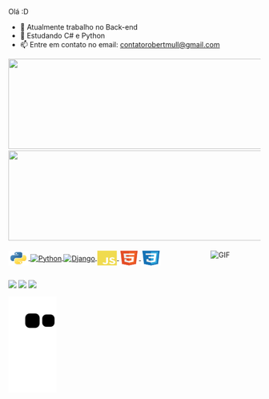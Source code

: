 Olá :D

- 🔭 Atualmente trabalho no Back-end
- 🌱 Estudando C# e Python
- 📫 Entre em contato no email: contatorobertmull@gmail.com

 <div>
  <a href="https://github.com/robertmller">
  <img height="180" width="510" src="https://github-readme-stats.vercel.app/api?username=robertmller&show_icons=true&theme=dracula&include_all_commits=true&count_private=true"/>
  <img height="180" width="510" src="https://github-readme-stats.vercel.app/api/top-langs/?username=robertmller&layout=compact&langs_count=7&theme=dracula"/>
</div>
<div style="display: inline_block"><br>
  <img align="center" alt="Python" height="30" width="40" src="https://raw.githubusercontent.com/devicons/devicon/master/icons/python/python-original.svg">
  <img align="center" alt="Python" height="30" width="40" src="https://upload.wikimedia.org/wikipedia/commons/4/4f/Csharp_Logo.png">
  <img align="center" alt="Django" height="30" width="40" src="https://cdn.jsdelivr.net/gh/devicons/devicon/icons/django/django-original.svg" />
  <img align="center" alt="Rafa-Js" height="30" width="40" src="https://raw.githubusercontent.com/devicons/devicon/master/icons/javascript/javascript-plain.svg">
  <img align="center" alt="HTML" height="30" width="40" src="https://raw.githubusercontent.com/devicons/devicon/master/icons/html5/html5-original.svg">
  <img align="center" alt="CSS" height="30" width="40" src="https://raw.githubusercontent.com/devicons/devicon/master/icons/css3/css3-original.svg">
  <img align="right" alt="GIF" height="100" width="100" src="https://media.giphy.com/media/VTtANKl0beDFQRLDTh/giphy.gif">
</div>
  
  ##
 
<div> 
  <a href="https://instagram.com/robert.c.muller" target="_blank"><img src="https://img.shields.io/badge/-Instagram-%23E4405F?style=for-the-badge&logo=instagram&logoColor=white" target="_blank"></a>
  <a href = "mailto:contatorobertmull@gmail.com"><img src="https://img.shields.io/badge/-Gmail-%23333?style=for-the-badge&logo=gmail&logoColor=white" target="_blank"></a>
  <a href="https://www.linkedin.com/in/rafaella-ballerini-45875016a" target="_blank"><img src="https://img.shields.io/badge/-LinkedIn-%230077B5?style=for-the-badge&logo=linkedin&logoColor=white" target="_blank"></a> 
 
  ![Snake animation](https://github.com/rafaballerini/rafaballerini/blob/output/github-contribution-grid-snake.svg)
 
</div>


